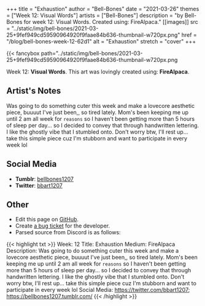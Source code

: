 +++
title =       "Exhaustion"
author =      "Bell-Bones"
date =        "2021-03-26"
themes =      ["Week 12: Visual Words"]
artists =     ["Bell-Bones"]
description = "by Bell-Bones for week 12: Visual Words. Created using: FireAlpaca."
[[images]]
              src = "../static/img/bell-bones/2021-03-25+9fef949cd59590964920f9faae84b636-thumbnail-w720px.png"
              href = "/blog/bell-bones-week-12-62d1"
              alt = "Exhaustion"
              stretch = "cover"
+++


{{< fancybox path="../static/img/bell-bones/2021-03-25+9fef949cd59590964920f9faae84b636-thumbnail-w720px.png

Week 12: **Visual Words**. This art was lovingly created using: **FireAlpaca**.

## Artist's Notes

Was going to do something cuter this week and make a lovecore aesthetic piece, buuuut I've just been,, so tired lately. Mom's been keeping me up until 2 am all week for `reasons` so I haven't been getting more than 5 hours of sleep per day... so I decided to convey that through handwritten lettering. I like the ghostly vibe that I stumbled onto. Don't worry btw, I'll rest up... take this simple piece cuz I'm stubborn and want to participate in every week lol

## Social Media

- **Tumblr**: <a href='https://bellbones1207.tumblr.com' target='_blank'>bellbones1207</a>
- **Twitter**: <a href='https://twitter.com/bbart1207' target='_blank'>bbart1207</a>

## Other

- Edit this page on [GitHub](https://github.com/teaminkling/web-refresh/edit/main/content/blog/bell-bones-week-12-62d1.md).
- Create [a bug ticket](https://github.com/teaminkling/web-refresh/issues/new?assignees=&labels=bug&template=problem-report.md&title=) for the developer.
- Parsed source from Discord is as follows:

{{< highlight txt >}}
Week: 12
Title: Exhaustion
Medium: FireAlpaca
Description: Was going to do something cuter this week and make a lovecore aesthetic piece, buuuut I've just been,, so tired lately. Mom's been keeping me up until 2 am all week for `reasons` so I haven't been getting more than 5 hours of sleep per day... so I decided to convey that through handwritten lettering. I like the ghostly vibe that I stumbled onto. Don't worry btw, I'll rest up... take this simple piece cuz I'm stubborn and want to participate in every week lol
Social Media: https://twitter.com/bbart1207; https://bellbones1207.tumblr.com/
{{< /highlight >}}